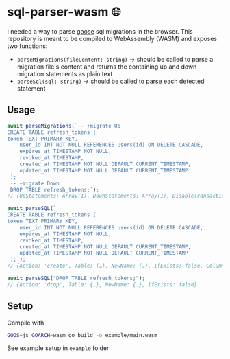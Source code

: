 # sql-parser-wasm 🌐

I needed a way to parse [goose](https://pressly.github.io/goose/) sql migrations in the browser. This repository is meant to be compiled to WebAssembly (WASM) and exposes two functions:
- `parseMigrations(fileContent: string)` → should be called to parse a migration file's content and returns the containing up and down migration statements as plain text
- `parseSql(sql: string)` → should be called to parse each detected statement

## Usage

```js
await parseMigrations(`-- +migrate Up
CREATE TABLE refresh_tokens (
token TEXT PRIMARY KEY,
	user_id INT NOT NULL REFERENCES users(id) ON DELETE CASCADE,
	expires_at TIMESTAMP NOT NULL,
 	revoked_at TIMESTAMP,
 	created_at TIMESTAMP NOT NULL DEFAULT CURRENT_TIMESTAMP,
 	updated_at TIMESTAMP NOT NULL DEFAULT CURRENT_TIMESTAMP
 );
 -- +migrate Down
 DROP TABLE refresh_tokens;`);
// {UpStatements: Array(1), DownStatements: Array(1), DisableTransactionUp: false, DisableTransactionDown: false}

await parseSQL(`
CREATE TABLE refresh_tokens (
token TEXT PRIMARY KEY,
	user_id INT NOT NULL REFERENCES users(id) ON DELETE CASCADE,
	expires_at TIMESTAMP NOT NULL,
 	revoked_at TIMESTAMP,
 	created_at TIMESTAMP NOT NULL DEFAULT CURRENT_TIMESTAMP,
 	updated_at TIMESTAMP NOT NULL DEFAULT CURRENT_TIMESTAMP
 );`);
// {Action: 'create', Table: {…}, NewName: {…}, IfExists: false, Columns: Array(6), …}

await parseSQL("DROP TABLE refresh_tokens;");
// {Action: 'drop', Table: {…}, NewName: {…}, IfExists: false}
```

## Setup

Compile with
```bash
GOOS=js GOARCH=wasm go build -o example/main.wasm
```

See example setup in `example` folder
